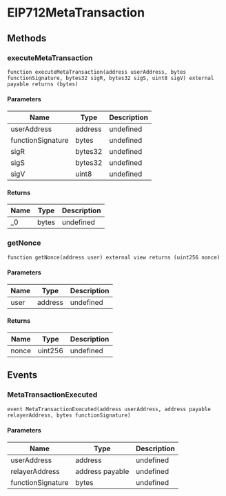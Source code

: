 # EIP712MetaTransaction









## Methods

### executeMetaTransaction

```solidity
function executeMetaTransaction(address userAddress, bytes functionSignature, bytes32 sigR, bytes32 sigS, uint8 sigV) external payable returns (bytes)
```





#### Parameters

| Name | Type | Description |
|---|---|---|
| userAddress | address | undefined |
| functionSignature | bytes | undefined |
| sigR | bytes32 | undefined |
| sigS | bytes32 | undefined |
| sigV | uint8 | undefined |

#### Returns

| Name | Type | Description |
|---|---|---|
| _0 | bytes | undefined |

### getNonce

```solidity
function getNonce(address user) external view returns (uint256 nonce)
```





#### Parameters

| Name | Type | Description |
|---|---|---|
| user | address | undefined |

#### Returns

| Name | Type | Description |
|---|---|---|
| nonce | uint256 | undefined |



## Events

### MetaTransactionExecuted

```solidity
event MetaTransactionExecuted(address userAddress, address payable relayerAddress, bytes functionSignature)
```





#### Parameters

| Name | Type | Description |
|---|---|---|
| userAddress  | address | undefined |
| relayerAddress  | address payable | undefined |
| functionSignature  | bytes | undefined |




